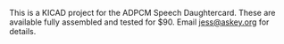 This is a KICAD project for the ADPCM Speech Daughtercard. These are available fully assembled and tested for $90. Email jess@askey.org for details.
